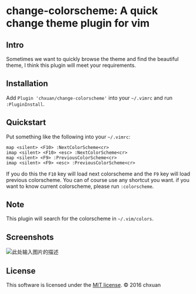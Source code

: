 change-colorscheme: A quick change theme plugin for vim
===============================================


Intro
-----

Sometimes we want to quickly browse the theme and find the beautiful theme, I think this plugin will meet your requirements.

Installation
------------
    
Add `Plugin 'chxuan/change-colorscheme'` into your `~/.vimrc` and run `:PluginInstall`.

Quickstart
------------

Put something like the following into your `~/.vimrc`:

    map <silent> <F10> :NextColorScheme<cr>
    imap <silent> <F10> <esc> :NextColorScheme<cr>
    map <silent> <F9> :PreviousColorScheme<cr>
    imap <silent> <F9> <esc> :PreviousColorScheme<cr>

If you do this the `F10` key will load next colorscheme and the `F9` key will load previous colorscheme. You can of course use any shortcut you want. if you want to know current colorscheme, please run `:colorscheme`.

Note
------------

This plugin will search for the colorscheme in `~/.vim/colors`.

Screenshots
------------

![此处输入图片的描述][2]

License
------------

This software is licensed under the [MIT license][3]. © 2016 chxuan


  [2]: https://github.com/chxuan/change-colorscheme/blob/master/screenshots/change-colorscheme.gif
  [3]: https://github.com/chxuan/change-colorscheme/blob/master/LICENSE
